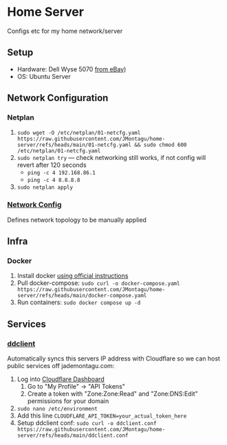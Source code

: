 # Home Server

Configs etc for my home network/server

## Setup

- Hardware: Dell Wyse 5070 [from eBay](https://www.ebay.com.au/itm/256696383835))
- OS: Ubuntu Server

## Network Configuration

### Netplan

1. `sudo wget -O /etc/netplan/01-netcfg.yaml https://raw.githubusercontent.com/JMontagu/home-server/refs/heads/main/01-netcfg.yaml && sudo chmod 600 /etc/netplan/01-netcfg.yaml`
2. `sudo netplan try` — check networking still works, if not config will revert after 120 seconds
    - `ping -c 4 192.168.86.1`
    - `ping -c 4 8.8.8.8`
4. `sudo netplan apply`

### [Network Config](https://github.com/JMontagu/home-server/blob/main/network_config.yaml)

Defines network topology to be manually applied

## Infra
### Docker

1. Install docker [using official instructions](https://docs.docker.com/engine/install/ubuntu/#install-using-the-repository)
2. Pull docker-compose: `sudo curl -o docker-compose.yaml https://raw.githubusercontent.com/JMontagu/home-server/refs/heads/main/docker-compose.yaml`
3. Run containers: `sudo docker compose up -d`

## Services
### [ddclient](https://ddclient.net/)
Automatically syncs this servers IP address with Cloudflare so we can host public services off jademontagu.com:
1. Log into [Cloudflare Dashboard](https://dash.cloudflare.com/login)
    1. Go to "My Profile" → "API Tokens"
    2. Create a token with "Zone:Zone:Read" and "Zone:DNS:Edit" permissions for your domain
2. `sudo nano /etc/environment`
3. Add this line `CLOUDFLARE_API_TOKEN=your_actual_token_here`
4. Setup ddclient conf: `sudo curl -o ddclient.conf https://raw.githubusercontent.com/JMontagu/home-server/refs/heads/main/ddclient.conf`
